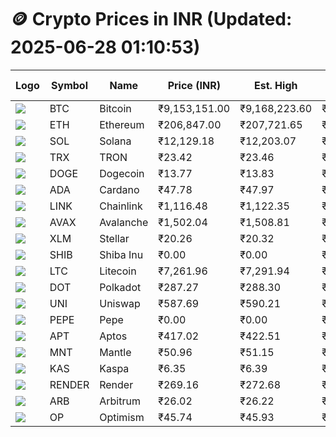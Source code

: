 # 🪙 Crypto Prices in INR (Updated: 2025-06-28 01:10:53)

| Logo | Symbol | Name       | Price (INR) | Est. High | Est. Low | Gross Profit | Fees | Net Profit | ROI % |
|------|--------|------------|-------------|-----------|----------|---------------|------|-------------|--------|
| ![](https://coin-images.coingecko.com/coins/images/1/large/bitcoin.png?1696501400) | BTC    | Bitcoin    | ₹9,153,151.00 | ₹9,168,223.60 | ₹9,138,078.40 | ₹329.89 | ₹200.00 | ₹129.89 | 0.13% |
| ![](https://coin-images.coingecko.com/coins/images/279/large/ethereum.png?1696501628) | ETH    | Ethereum   | ₹206,847.00 | ₹207,721.65 | ₹205,972.35 | ₹849.29 | ₹200.00 | ₹649.29 | 0.65% |
| ![](https://coin-images.coingecko.com/coins/images/4128/large/solana.png?1718769756) | SOL    | Solana     | ₹12,129.18 | ₹12,203.07 | ₹12,055.29 | ₹1,225.90 | ₹200.00 | ₹1,025.90 | 1.03% |
| ![](https://coin-images.coingecko.com/coins/images/1094/large/tron-logo.png?1696502193) | TRX    | TRON       | ₹23.42 | ₹23.46 | ₹23.38 | ₹333.60 | ₹200.00 | ₹133.60 | 0.13% |
| ![](https://coin-images.coingecko.com/coins/images/5/large/dogecoin.png?1696501409) | DOGE   | Dogecoin   | ₹13.77 | ₹13.83 | ₹13.71 | ₹941.23 | ₹200.00 | ₹741.23 | 0.74% |
| ![](https://coin-images.coingecko.com/coins/images/975/large/cardano.png?1696502090) | ADA    | Cardano    | ₹47.78 | ₹47.97 | ₹47.59 | ₹787.94 | ₹200.00 | ₹587.94 | 0.59% |
| ![](https://coin-images.coingecko.com/coins/images/877/large/chainlink-new-logo.png?1696502009) | LINK   | Chainlink  | ₹1,116.48 | ₹1,122.35 | ₹1,110.61 | ₹1,057.26 | ₹200.00 | ₹857.26 | 0.86% |
| ![](https://coin-images.coingecko.com/coins/images/12559/large/Avalanche_Circle_RedWhite_Trans.png?1696512369) | AVAX   | Avalanche  | ₹1,502.04 | ₹1,508.81 | ₹1,495.27 | ₹905.25 | ₹200.00 | ₹705.25 | 0.71% |
| ![](https://coin-images.coingecko.com/coins/images/100/large/fmpFRHHQ_400x400.jpg?1735231350) | XLM    | Stellar    | ₹20.26 | ₹20.32 | ₹20.20 | ₹564.27 | ₹200.00 | ₹364.27 | 0.36% |
| ![](https://coin-images.coingecko.com/coins/images/11939/large/shiba.png?1696511800) | SHIB   | Shiba Inu  | ₹0.00 | ₹0.00 | ₹0.00 | ₹755.37 | ₹200.00 | ₹555.37 | 0.56% |
| ![](https://coin-images.coingecko.com/coins/images/2/large/litecoin.png?1696501400) | LTC    | Litecoin   | ₹7,261.96 | ₹7,291.94 | ₹7,231.98 | ₹828.98 | ₹200.00 | ₹628.98 | 0.63% |
| ![](https://coin-images.coingecko.com/coins/images/12171/large/polkadot.png?1696512008) | DOT    | Polkadot   | ₹287.27 | ₹288.30 | ₹286.24 | ₹718.97 | ₹200.00 | ₹518.97 | 0.52% |
| ![](https://coin-images.coingecko.com/coins/images/12504/large/uniswap-logo.png?1720676669) | UNI    | Uniswap    | ₹587.69 | ₹590.21 | ₹585.17 | ₹862.83 | ₹200.00 | ₹662.83 | 0.66% |
| ![](https://coin-images.coingecko.com/coins/images/29850/large/pepe-token.jpeg?1696528776) | PEPE   | Pepe       | ₹0.00 | ₹0.00 | ₹0.00 | ₹1,212.36 | ₹200.00 | ₹1,012.36 | 1.01% |
| ![](https://coin-images.coingecko.com/coins/images/26455/large/aptos_round.png?1696525528) | APT    | Aptos      | ₹417.02 | ₹422.51 | ₹411.53 | ₹2,666.61 | ₹200.00 | ₹2,466.61 | 2.47% |
| ![](https://coin-images.coingecko.com/coins/images/30980/large/Mantle-Logo-mark.png?1739213200) | MNT    | Mantle     | ₹50.96 | ₹51.15 | ₹50.77 | ₹756.38 | ₹200.00 | ₹556.38 | 0.56% |
| ![](https://coin-images.coingecko.com/coins/images/25751/large/kaspa-icon-exchanges.png?1696524837) | KAS    | Kaspa      | ₹6.35 | ₹6.39 | ₹6.31 | ₹1,235.94 | ₹200.00 | ₹1,035.94 | 1.04% |
| ![](https://coin-images.coingecko.com/coins/images/11636/large/rndr.png?1696511529) | RENDER | Render     | ₹269.16 | ₹272.68 | ₹265.64 | ₹2,649.44 | ₹200.00 | ₹2,449.44 | 2.45% |
| ![](https://coin-images.coingecko.com/coins/images/16547/large/arb.jpg?1721358242) | ARB    | Arbitrum   | ₹26.02 | ₹26.22 | ₹25.82 | ₹1,533.58 | ₹200.00 | ₹1,333.58 | 1.33% |
| ![](https://coin-images.coingecko.com/coins/images/25244/large/Optimism.png?1696524385) | OP     | Optimism   | ₹45.74 | ₹45.93 | ₹45.55 | ₹829.84 | ₹200.00 | ₹629.84 | 0.63% |
